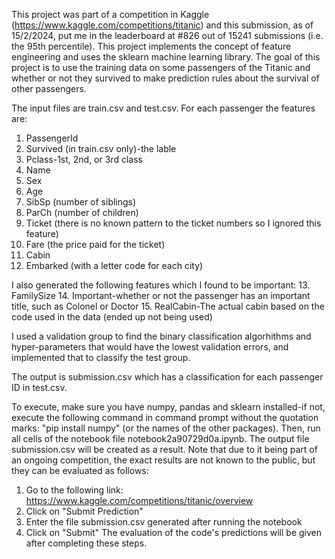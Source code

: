 This project was part of a competition in Kaggle (https://www.kaggle.com/competitions/titanic) and this submission, as of 15/2/2024, put me in the leaderboard at #826 out of 
15241 submissions (i.e. the 95th percentile).
This project implements the concept of feature engineering and uses the sklearn machine learning library.
The goal of this project is to use the training data on some passengers of the Titanic and whether or not they survived to make prediction rules about the survival of other 
passengers.

The input files are train.csv and test.csv. For each passenger the features are:
1. PassengerId
2. Survived (in train.csv only)-the lable
3. Pclass-1st, 2nd, or 3rd class
4. Name
5. Sex
6. Age
7. SibSp (number of siblings)
8. ParCh (number of children)
9. Ticket (there is no known pattern to the ticket numbers so I ignored this feature)
10. Fare (the price paid for the ticket)
11. Cabin
12. Embarked (with a letter code for each city)

I also generated the following features which I found to be important:
13. FamilySize
14. Important-whether or not the passenger has an important title, such as Colonel or Doctor
15. RealCabin-The actual cabin based on the code used in the data (ended up not being used)

I used a validation group to find the binary classification algorhithms and hyper-parameters that would have the lowest validation errors, and implemented that to classify the
test group.

The output is submission.csv which has a classification for each passenger ID in test.csv.


To execute, make sure you have numpy, pandas and sklearn installed-if not, execute the following command in command prompt without the quotation marks: "pip install numpy" (or the names of the other packages).
Then, run all cells of the notebook file notebook2a90729d0a.ipynb. The output file submission.csv will be created as a result. Note that due to it being part of an ongoing competition, the exact results are not known to the public, but they can be evaluated as follows:
1. Go to the following link: https://www.kaggle.com/competitions/titanic/overview
2. Click on "Submit Prediction"
3. Enter the file submission.csv generated after running the notebook
4. Click on "Submit"
The evaluation of the code's predictions will be given after completing these steps.
